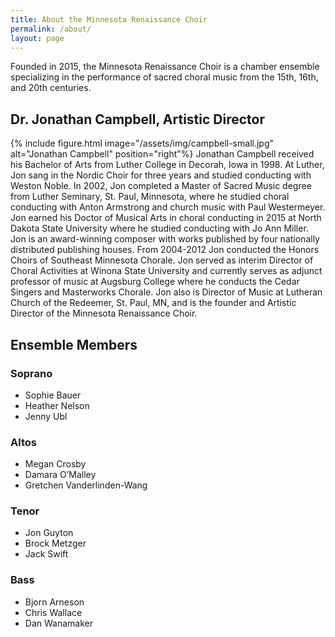 ```yaml
---
title: About the Minnesota Renaissance Choir
permalink: /about/
layout: page
---
```


Founded in 2015, the Minnesota Renaissance Choir is a chamber ensemble specializing in 
the performance of sacred choral music from the 15th, 16th, and 20th centuries.

## Dr. Jonathan Campbell, Artistic Director

{% include figure.html image="/assets/img/campbell-small.jpg" alt="Jonathan Campbell" position="right"%}
Jonathan Campbell received his Bachelor of Arts from Luther College in Decorah, Iowa in 1998. 
At Luther, Jon sang in the Nordic Choir for three years and studied conducting with 
Weston Noble. In 2002, Jon completed a Master of Sacred Music degree from Luther Seminary, 
St. Paul, Minnesota, where he studied choral conducting with Anton Armstrong and church 
music with Paul Westermeyer. Jon earned his Doctor of Musical Arts in choral conducting 
in 2015 at North Dakota State University where he studied conducting with Jo Ann Miller. 
Jon is an award-winning composer with works published by four nationally distributed 
publishing houses. From 2004-2012 Jon conducted the Honors Choirs of Southeast Minnesota 
Chorale. Jon served as interim Director of Choral Activities at Winona State University 
and currently serves as adjunct professor of music at Augsburg College where he conducts 
the Cedar Singers and Masterworks Chorale. Jon also is Director of Music at Lutheran 
Church of the Redeemer, St. Paul, MN, and is the founder and Artistic Director of the 
Minnesota Renaissance Choir.


## Ensemble Members

### Soprano 

- Sophie Bauer
- Heather Nelson
- Jenny Ubl

### Altos

- Megan Crosby
- Damara O’Malley
- Gretchen Vanderlinden-Wang

### Tenor

- Jon Guyton
- Brock Metzger
- Jack Swift

### Bass

- Bjorn Arneson
- Chris Wallace
- Dan Wanamaker
